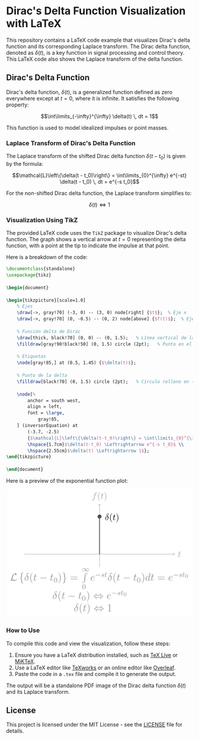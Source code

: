 
# Dirac's Delta Function Visualization with LaTeX

This repository contains a LaTeX code example that visualizes Dirac's delta function and its corresponding Laplace transform. The Dirac delta function, denoted as $\delta(t)$, is a key function in signal processing and control theory. This LaTeX code also shows the Laplace transform of the delta function.

## Dirac's Delta Function

Dirac's delta function, $\delta(t)$, is a generalized function defined as zero everywhere except at $t = 0$, where it is infinite. It satisfies the following property:

```math
\int\limits_{-\infty}^{\infty} \delta(t) \, dt = 1
```

This function is used to model idealized impulses or point masses.

### Laplace Transform of Dirac's Delta Function

The Laplace transform of the shifted Dirac delta function $\delta(t - t_0)$ is given by the formula:

```math
\mathcal{L}\left\{\delta(t - t_0)\right\} = \int\limits_{0}^{\infty} e^{-st} \delta(t - t_0) \, dt = e^{-s t_0}
```

For the non-shifted Dirac delta function, the Laplace transform simplifies to:

```math
\delta(t) \Leftrightarrow 1
```

### Visualization Using TikZ

The provided LaTeX code uses the `TikZ` package to visualize Dirac's delta function. The graph shows a vertical arrow at $t = 0$ representing the delta function, with a point at the tip to indicate the impulse at that point.

Here is a breakdown of the code:

```latex
\documentclass{standalone}
\usepackage{tikz}

\begin{document}

\begin{tikzpicture}[scale=1.0]
    % Ejes
    \draw[->, gray!70] (-3, 0) -- (3, 0) node[right] {$t$};  % Eje x
    \draw[->, gray!70] (0, -0.5) -- (0, 2) node[above] {$f(t)$};  % Eje y
    
    % Función delta de Dirac
    \draw[thick, black!70] (0, 0) -- (0, 1.5);   % Línea vertical de la delta en x = 0
    \filldraw[gray!90!black!50] (0, 1.5) circle (2pt);   % Punto en el extremo de la delta

    % Etiquetas
    \node[gray!85,] at (0.5, 1.45) {$\delta(t)$};

    % Punto de la delta
    \filldraw[black!70] (0, 1.5) circle (2pt);   % Círculo relleno en (0, 1.5)

    \node[%
	    anchor = south west,
	    align = left,
	    font = \large,
            gray!85,
	] (inversorEquation) at 
        (-3.7, -2.5) 
        {$\mathcal{L}\left\{\delta(t-t_0)\right\} = \int\limits_{0}^{\infty}e^{-st}\delta(t-t_0)dt = e^{-s t_0}$ \\
        \hspace{1.7cm}$\delta(t-t_0) \Leftrightarrow e^{-s t_0}$ \\
        \hspace{2.55cm}$\delta(t) \Leftrightarrow 1$};
\end{tikzpicture}

\end{document}
```

Here is a preview of the exponential function plot:

<p align="center">
  <img src="https://github.com/Almanza-Conejo/classroomCode/blob/main/Laplace%20transform/diracDeltaFunction/dirac.png-1.png" alt="Exponential Function Plot" width="500"/>
</p>

### How to Use

To compile this code and view the visualization, follow these steps:
1. Ensure you have a LaTeX distribution installed, such as [TeX Live](https://www.tug.org/texlive/) or [MiKTeX](https://miktex.org/).
2. Use a LaTeX editor like [TeXworks](https://www.tug.org/texworks/) or an online editor like [Overleaf](https://www.overleaf.com/).
3. Paste the code in a `.tex` file and compile it to generate the output.

The output will be a standalone PDF image of the Dirac delta function $\delta(t)$ and its Laplace transform.

## License

This project is licensed under the MIT License - see the [LICENSE](https://github.com/Almanza-Conejo/classroomCode/tree/main?tab=MIT-1-ov-file) file for details.
